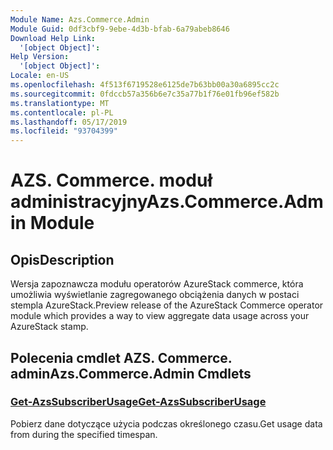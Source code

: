 ```yaml
---
Module Name: Azs.Commerce.Admin
Module Guid: 0df3cbf9-9ebe-4d3b-bfab-6a79abeb8646
Download Help Link:
  '[object Object]': 
Help Version:
  '[object Object]': 
Locale: en-US
ms.openlocfilehash: 4f513f6719528e6125de7b63bb00a30a6895cc2c
ms.sourcegitcommit: 0fdccb57a356b6e7c35a77b1f76e01fb96ef582b
ms.translationtype: MT
ms.contentlocale: pl-PL
ms.lasthandoff: 05/17/2019
ms.locfileid: "93704399"
---
```

# <span data-ttu-id="d091e-101">AZS. Commerce. moduł administracyjny</span><span class="sxs-lookup"><span data-stu-id="d091e-101">Azs.Commerce.Admin Module</span></span>
## <span data-ttu-id="d091e-102">Opis</span><span class="sxs-lookup"><span data-stu-id="d091e-102">Description</span></span>
<span data-ttu-id="d091e-103">Wersja zapoznawcza modułu operatorów AzureStack commerce, która umożliwia wyświetlanie zagregowanego obciążenia danych w postaci stempla AzureStack.</span><span class="sxs-lookup"><span data-stu-id="d091e-103">Preview release of the AzureStack Commerce operator module which provides a way to view aggregate data usage across your AzureStack stamp.</span></span>

## <span data-ttu-id="d091e-104">Polecenia cmdlet AZS. Commerce. admin</span><span class="sxs-lookup"><span data-stu-id="d091e-104">Azs.Commerce.Admin Cmdlets</span></span>
### [<span data-ttu-id="d091e-105">Get-AzsSubscriberUsage</span><span class="sxs-lookup"><span data-stu-id="d091e-105">Get-AzsSubscriberUsage</span></span>](Get-AzsSubscriberUsage.md)
<span data-ttu-id="d091e-106">Pobierz dane dotyczące użycia podczas określonego czasu.</span><span class="sxs-lookup"><span data-stu-id="d091e-106">Get usage data from during the specified timespan.</span></span>

